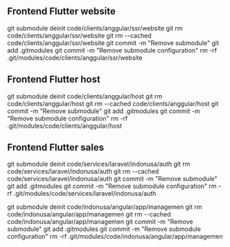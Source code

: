 
## Frontend Flutter website
git submodule deinit code/clients/anggular/ssr/website
git rm code/clients/anggular/ssr/website
git rm --cached code/clients/anggular/ssr/website
git commit -m "Remove submodule"
git add .gitmodules
git commit -m "Remove submodule configuration"
rm -rf .git/modules/code/clients/anggular/ssr/website

## Frontend Flutter host
git submodule deinit code/clients/anggular/host
git rm code/clients/anggular/host
git rm --cached code/clients/anggular/host
git commit -m "Remove submodule"
git add .gitmodules
git commit -m "Remove submodule configuration"
rm -rf .git/modules/code/clients/anggular/host

## Frontend Flutter sales

git submodule deinit code/services/laravel/indonusa/auth
git rm code/services/laravel/indonusa/auth
git rm --cached code/services/laravel/indonusa/auth
git commit -m "Remove submodule"
git add .gitmodules
git commit -m "Remove submodule configuration"
rm -rf .git/modules/code/services/laravel/indonusa/auth




git submodule deinit code/indonusa/angular/app/managemen
git rm  code/indonusa/angular/app/managemen
git rm --cached  code/indonusa/angular/app/managemen
git commit -m "Remove submodule"
git add .gitmodules
git commit -m "Remove submodule configuration"
rm -rf .git/modules/code/indonusa/angular/app/managemen


